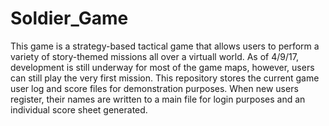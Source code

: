 # Soldier_Game
This game is a strategy-based tactical game that allows users to perform a variety of story-themed missions all over a virtuall world. As of 4/9/17, development is still underway for most of the game maps, however, users can still play the very first mission. This repository stores the current game user log and score files for demonstration purposes. When new users register, their names are written to a main file for login purposes and an individual score sheet generated.

